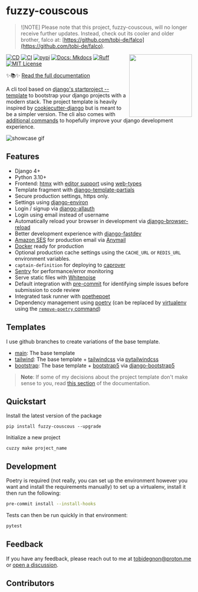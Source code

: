 # fuzzy-couscous

> ![NOTE]
> Please note that this project, fuzzy-couscous, will no longer receive further updates. Instead, check out its cooler and older brother, 
> falco at: [https://github.com/tobi-de/falco](https://github.com/tobi-de/falco).

<img align="right" width="170" height="170" src="https://res.cloudinary.com/dgugjkmqg/image/upload/v1672335414/Dream_TradingCard_bw46ec.png">

[![CD](https://github.com/Tobi-De/fuzzy-couscous/actions/workflows/deploy.yml/badge.svg)](https://github.com/Tobi-De/fuzzy-couscous/actions/workflows/deploy.yml)
[![CI](https://github.com/Tobi-De/fuzzy-couscous/actions/workflows/test.yml/badge.svg)](https://github.com/Tobi-De/fuzzy-couscous/actions/workflows/test.yml)
[![pypi](https://badge.fury.io/py/fuzzy-couscous.svg)](https://pypi.org/project/fuzzy-couscous/)
[![Docs: Mkdocs](https://img.shields.io/badge/mkdocs-docs-blue.svg)](https://tobi-de.github.io/fuzzy-couscous)
[![Ruff](https://img.shields.io/endpoint?url=https://raw.githubusercontent.com/astral-sh/ruff/main/assets/badge/v2.json)](https://github.com/astral-sh/ruff)
[![MIT License](https://img.shields.io/badge/license-MIT-blue.svg)](https://github.com/Tobi-De/fuzzy-couscous/blob/main/LICENSE)

✨📚✨ [Read the full documentation](https://tobi-de.github.io/fuzzy-couscous)

A cli tool based on [django's startproject --template](https://docs.djangoproject.com/en/stable/ref/django-admin/#startproject) to bootstrap
your django projects with a modern stack. The project template is heavily inspired by [cookiecutter-django](https://github.com/cookiecutter/cookiecutter-django) but is meant to be a simpler version.
The cli also comes with [additional commands](https://tobi-de.github.io/fuzzy-couscous/usage/#cuzzy) to hopefully improve your django development experience.

![showcase gif](https://raw.githubusercontent.com/Tobi-De/fuzzy-couscous/main/docs/assets/cuzzy_demo.gif)

## Features

- Django 4+
- Python 3.10+
- Frontend: [htmx](https://htmx.org/) with [editor support](https://oluwatobi.dev/blog/posts/htmx-support-in-pycharm/) using [web-types](https://github.com/JetBrains/web-types#web-types)
- Template fragment with [django-template-partials](https://github.com/carltongibson/django-template-partials)
- Secure production settings, https only.
- Settings using [django-environ](https://github.com/joke2k/django-environ)
- Login / signup via [django-allauth](https://github.com/pennersr/django-allauth)
- Login using email instead of username
- Automatically reload your browser in development via [django-browser-reload](https://github.com/adamchainz/django-browser-reload)
- Better development experience with [django-fastdev](https://github.com/boxed/django-fastdev)
- [Amazon SES](https://aws.amazon.com/ses/?nc1=h_ls) for production email via [Anymail](https://github.com/anymail/django-anymail)
- [Docker](https://www.docker.com/) ready for production
- Optional production cache settings using the `CACHE_URL` or `REDIS_URL` environment variables.
- `captain-definition` for deploying to [caprover](https://caprover.com/)
- [Sentry](https://sentry.io/welcome/) for performance/error monitoring
- Serve static files with [Whitenoise](https://whitenoise.evans.io/en/latest/)
- Default integration with [pre-commit](https://github.com/pre-commit/pre-commit) for identifying simple issues before submission to code review
- Integrated task runner with [poethepoet](https://github.com/nat-n/poethepoet)
- Dependency management using [poetry](https://github.com/python-poetry/poetry) (can be replaced by [virtualenv](https://github.com/pypa/virtualenv) using the [`remove-poetry` command](https://tobi-de.github.io/fuzzy-couscous/usage/#cuzzy-remove-poetry))

## Templates

I use github branches to create variations of the base template.

- [main](https://github.com/Tobi-De/fuzzy-couscous): The base template
- [tailwind](https://github.com/Tobi-De/fuzzy-couscous/tree/tailwind): The base template + [tailwindcss](https://github.com/timonweb/pytailwindcss)  via [pytailwindcss](https://github.com/timonweb/pytailwindcss)
- [bootstrap](https://github.com/Tobi-De/fuzzy-couscous/tree/bootstrap): The base template + [bootstrap5](https://getbootstrap.com/) via [django-bootstrap5](https://github.com/zostera/django-bootstrap5)

> **Note**: If some of my decisions about the project template don't make sense to you, read [this section](https://tobi-de.github.io/fuzzy-couscous/project/) of the documentation.

## Quickstart

Install the latest version of the package

```shell
pip install fuzzy-couscous --upgrade
```

Initialize a new project

```shell
cuzzy make project_name
```

## Development

Poetry is required (not really, you can set up the environment however you want and install the requirements
manually) to set up a virtualenv, install it then run the following:

```sh
pre-commit install --install-hooks
```

Tests can then be run quickly in that environment:

```sh
pytest
```

## Feedback

If you have any feedback, please reach out to me at tobidegnon@proton.me or [open a discussion](https://github.com/Tobi-De/fuzzy-couscous/discussions/new).

## Contributors

<!-- ALL-CONTRIBUTORS-LIST:START - Do not remove or modify this section -->
<!-- prettier-ignore-start -->
<!-- markdownlint-disable -->

<!-- markdownlint-restore -->
<!-- prettier-ignore-end -->

<!-- ALL-CONTRIBUTORS-LIST:END -->
